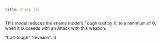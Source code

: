 ```yaml
---
title: Sharp (X)
---
```

This model reduces the enemy model’s Tough trait by X, to a minimum of 0, when it succeeds with an Attack with this weapon.

"trait-tough"
"revision": 0